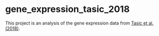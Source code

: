 # gene_expression_tasic_2018
This project is an analysis of the gene expression data from [Tasic et al. (2018)](https://www.nature.com/articles/s41586-018-0654-5). 
